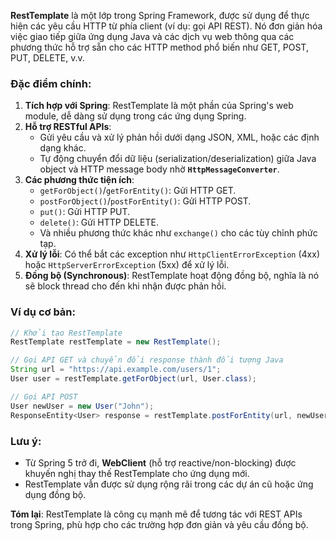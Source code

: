**RestTemplate** là một lớp trong Spring Framework, được sử dụng để thực hiện các yêu cầu HTTP từ phía client (ví dụ: gọi API REST). Nó đơn giản hóa việc giao tiếp giữa ứng dụng Java và các dịch vụ web thông qua các phương thức hỗ trợ sẵn cho các HTTP method phổ biến như GET, POST, PUT, DELETE, v.v.

### Đặc điểm chính:
1. **Tích hợp với Spring**: RestTemplate là một phần của Spring's web module, dễ dàng sử dụng trong các ứng dụng Spring.
2. **Hỗ trợ RESTful APIs**: 
   - Gửi yêu cầu và xử lý phản hồi dưới dạng JSON, XML, hoặc các định dạng khác.
   - Tự động chuyển đổi dữ liệu (serialization/deserialization) giữa Java object và HTTP message body nhờ **`HttpMessageConverter`**.
3. **Các phương thức tiện ích**:
   - `getForObject()`/`getForEntity()`: Gửi HTTP GET.
   - `postForObject()`/`postForEntity()`: Gửi HTTP POST.
   - `put()`: Gửi HTTP PUT.
   - `delete()`: Gửi HTTP DELETE.
   - Và nhiều phương thức khác như `exchange()` cho các tùy chỉnh phức tạp.
4. **Xử lý lỗi**: Có thể bắt các exception như `HttpClientErrorException` (4xx) hoặc `HttpServerErrorException` (5xx) để xử lý lỗi.
5. **Đồng bộ (Synchronous)**: RestTemplate hoạt động đồng bộ, nghĩa là nó sẽ block thread cho đến khi nhận được phản hồi.

### Ví dụ cơ bản:
```java
// Khởi tạo RestTemplate
RestTemplate restTemplate = new RestTemplate();

// Gọi API GET và chuyển đổi response thành đối tượng Java
String url = "https://api.example.com/users/1";
User user = restTemplate.getForObject(url, User.class);

// Gọi API POST
User newUser = new User("John");
ResponseEntity<User> response = restTemplate.postForEntity(url, newUser, User.class);
```

### Lưu ý:
- Từ Spring 5 trở đi, **WebClient** (hỗ trợ reactive/non-blocking) được khuyến nghị thay thế RestTemplate cho ứng dụng mới.
- RestTemplate vẫn được sử dụng rộng rãi trong các dự án cũ hoặc ứng dụng đồng bộ.

**Tóm lại**: RestTemplate là công cụ mạnh mẽ để tương tác với REST APIs trong Spring, phù hợp cho các trường hợp đơn giản và yêu cầu đồng bộ.